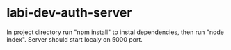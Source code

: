 # labi-dev-auth-server

In project directory run "npm install" to instal dependencies, then run "node index". Server should start localy on 5000 port.
